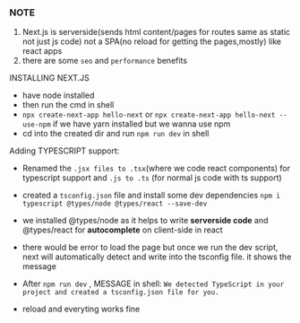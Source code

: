 
### NOTE

1. Next.js is serverside(sends html content/pages for routes same as static not just js code) not a SPA(no reload for getting the pages,mostly) like react apps
2. there are some `seo` and `performance` benefits

INSTALLING NEXT.JS
- have node installed
- then run the cmd in shell
- `npx create-next-app hello-next` or `npx create-next-app hello-next --use-npm` if we have yarn installed but we wanna use npm
- cd into the created dir and run `npm run dev` in shell

Adding TYPESCRIPT support:

- Renamed the `.jsx files to .tsx`(where we code react components) for typescript support and `.js to .ts` (for normal js code with ts support)
- created a `tsconfig.json` file and install some dev dependencies `npm i typescript @types/node @types/react --save-dev`
- we installed @types/node as it helps to write **serverside code** and @types/react for **autocomplete** on client-side in react 

- there would be error to load the page but once we run the dev script, next will automatically detect and write into the tsconfig file. it shows the message 
- After `npm run dev` , MESSAGE in shell: `We detected TypeScript in your project and created a tsconfig.json file for you.`

- reload and everyting works fine










